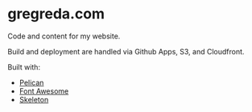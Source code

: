gregreda.com
============

Code and content for my website.

Build and deployment are handled via Github Apps, S3, and Cloudfront.

Built with:
- [Pelican](https://github.com/getpelican/pelican/)
- [Font Awesome](http://fortawesome.github.io/Font-Awesome/)
- [Skeleton](http://www.getskeleton.com/)
